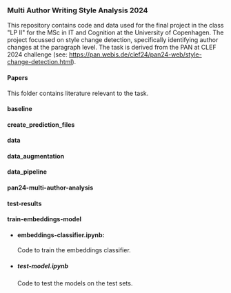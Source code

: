 ### Multi Author Writing Style Analysis 2024

This repository contains code and data used for the final project in the class "LP II" for the MSc in IT and Cognition at the University of Copenhagen. The project focussed on style change detection, specifically identifying author changes at the paragraph level. The task is derived from the PAN at CLEF 2024 challenge (see: https://pan.webis.de/clef24/pan24-web/style-change-detection.html). 

#### Papers
This folder contains literature relevant to the task.

#### baseline

#### create_prediction_files

#### data

#### data_augmentation

#### data_pipeline

#### pan24-multi-author-analysis

#### test-results

#### train-embeddings-model

- #### embeddings-classifier.ipynb:
  Code to train the embeddings classifier. 
- ##### test-model.ipynb
  Code to test the models on the test sets.
